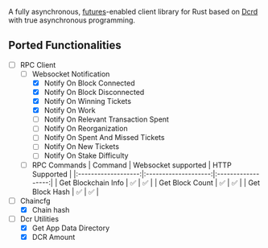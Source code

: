 A fully asynchronous, [futures](https://github.com/rust-lang/futures-rs)-enabled client
library for Rust based on [Dcrd](https://github.com/decred/dcrd) with true asynchronous programming.

## Ported Functionalities
- [ ] RPC Client
    - [ ] Websocket Notification
        - [x] Notify On Block Connected
        - [x] Notify On Block Disconnected
        - [x] Notify On Winning Tickets
        - [x] Notify On Work
        - [ ] Notify On Relevant Transaction Spent
        - [ ] Notify On Reorganization
        - [ ] Notify On Spent And Missed Tickets
        - [ ] Notify On New Tickets
        - [ ] Notify On Stake Difficulty

    - [ ] RPC Commands
        |        Command      |  Websocket supported |   HTTP Supported   |
        |:-------------------:|:--------------------:|:------------------:|
        | Get Blockchain Info |  :white_check_mark:  | :white_check_mark: |
        | Get Block Count     |  :white_check_mark:  | :white_check_mark: |
        | Get Block Hash      |  :white_check_mark:  | :white_check_mark: |

- [ ] Chaincfg
    - [x] Chain hash

- [ ] Dcr Utilities
    - [x] Get App Data Directory
    - [x] DCR Amount
